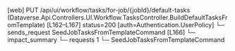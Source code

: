 [web] PUT /api/ui/workflow/tasks/for-job/{jobId}/default-tasks  (Dataverse.Api.Controllers.UI.Workflow.TasksController.BuildDefaultTasksFromTemplate)  [L162–L167] status=200 [auth=Authentication.UserPolicy]
  └─ sends_request SeedJobTasksFromTemplateCommand [L166]
  └─ impact_summary
    └─ requests 1
      └─ SeedJobTasksFromTemplateCommand

